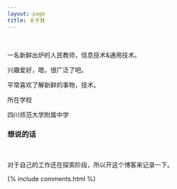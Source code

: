 ```yaml
---
layout: page
title: 关于我 
---
```

 
 
一名新鲜出炉的人民教师，信息技术&通用技术。
<p>
兴趣爱好，嗯，很广泛了吧。
<p>
平常喜欢了解新鲜的事物，技术。

<p>

所在学校
<p>
四川师范大学附属中学

<p>

<h3> 想说的话 </h3>  

<p>

对于自己的工作还在探索阶段，所以开这个博客来记录一下。


{% include comments.html %}



